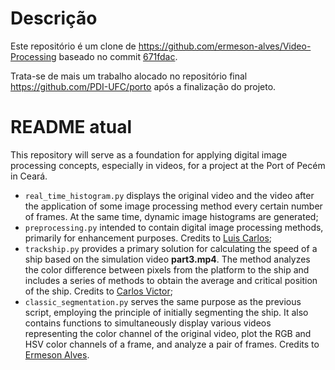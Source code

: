 # Descrição
Este repositório é um clone de https://github.com/ermeson-alves/Video-Processing baseado no commit [671fdac](https://github.com/ermeson-alves/Video-Processing/commit/671fdace043e6482d0d5e57c971d31adec44e8b4).

Trata-se de mais um trabalho alocado no repositório final https://github.com/PDI-UFC/porto após a finalização do projeto.


# README atual
This repository will serve as a foundation for applying digital image processing concepts, especially in videos, for a project at the Port of Pecém in Ceará.

- ```real_time_histogram.py``` displays the original video and the video after the application of some image processing method every certain number of frames. At the same time, dynamic image histograms are generated;
- ```preprocessing.py``` intended to contain digital image processing methods, primarily for enhancement purposes. Credits to [Luis Carlos](https://github.com/luiscarlo5);
- ```trackship.py``` provides a primary solution for calculating the speed of a ship based on the simulation video **part3.mp4**. The method analyzes the color difference between pixels from the platform to the ship and includes a series of methods to obtain the average and critical position of the ship. Credits to [
Carlos Victor](https://github.com/DlanorKnox);
- ```classic_segmentation.py``` serves the same purpose as the previous script, employing the principle of initially segmenting the ship. It also contains functions to simultaneously display various videos representing the color channel of the original video, plot the RGB and HSV color channels of a frame, and analyze a pair of frames. Credits to [Ermeson Alves](https://github.com/ermeson-alves).